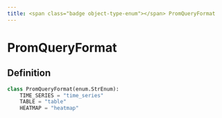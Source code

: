 ```yaml
---
title: <span class="badge object-type-enum"></span> PromQueryFormat
---
```

# <span class="badge object-type-enum"></span> PromQueryFormat

## Definition

```python
class PromQueryFormat(enum.StrEnum):
    TIME_SERIES = "time_series"
    TABLE = "table"
    HEATMAP = "heatmap"
```
